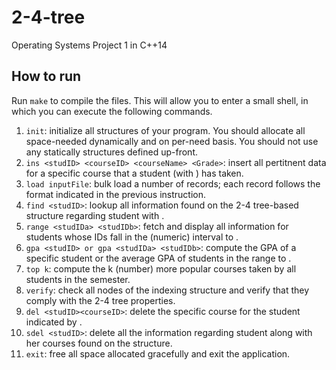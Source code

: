 # 2-4-tree
Operating Systems Project 1 in C++14

## How to run
Run `make` to compile the files. This will allow you to enter a small shell, in
which you can execute the following commands.

1. `init`:
initialize all structures of your program. You should allocate all space-needed
dynamically and on per-need basis. You should not use any statically structures
defined up-front.
2. `ins <studID> <courseID> <courseName> <Grade>`:
insert all pertitnent data for a specific course that a student (with <studID>)
has taken.
3. `load inputFile`:
bulk load a number of records; each record follows the format indicated in the
previous instruction.
4. `find <studID>`:
lookup all information found on the 2-4 tree-based structure regarding student
with <studID>.
5. `range <studIDa> <studIDb>`:
fetch and display all information for students whose IDs fall in the (numeric)
interval <studIDa> to <studIDb>.
6. `gpa <studID> or gpa <studIDa> <studIDb>`:
compute the GPA of a specific student or the average GPA of students in the
range <studIDa> to <studIDb>.
7. `top k`:
compute the k (number) more popular courses taken by all students in the
semester.
8. `verify`:
check all nodes of the indexing structure and verify that they comply with the
2-4 tree properties.
9. `del <studID><courseID>`:
delete the specific course for the student indicated by <studID>.
10. `sdel <studID>`:
delete all the information regarding student <studID> along with her courses
found on the structure.
11. `exit`:
free all space allocated gracefully and exit the application.
